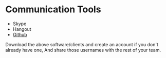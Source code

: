 # Communication Tools

- Skype
- Hangout
- [Github](http://github.com)

Download the above software/clients and create an account if you don't already have one, And share those usernames with the rest of your team.
